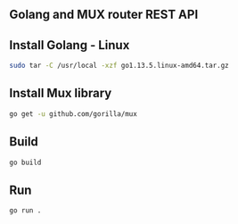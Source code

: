 ## Golang and MUX router REST API

## Install Golang - Linux

```bash
sudo tar -C /usr/local -xzf go1.13.5.linux-amd64.tar.gz
```

## Install Mux library

```bash
go get -u github.com/gorilla/mux
```

## Build

```bash
go build
```

## Run

```bash
go run .
```

